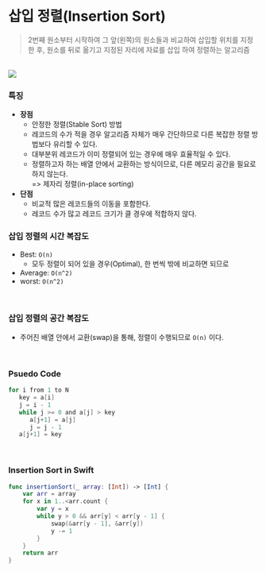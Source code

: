 # 삽입 정렬(Insertion Sort)

> 2번째 원소부터 시작하여 그 앞(왼쪽)의 원소들과 비교하여 삽입할 위치를 지정한 후, 원소를 뒤로 옮기고 지정된 자리에 자료를 삽입 하여 정렬하는 알고리즘

<br>

<img src="https://github.com/GimunLee/tech-refrigerator/raw/master/Algorithm/resources/insertion-sort-001.gif">

<br>

### 특징

- **장점**
  - 안정한 정렬(Stable Sort) 방법
  - 레코드의 수가 적을 경우 알고리즘 자체가 매우 간단하므로 다른 복잡한 정렬 방법보다 유리할 수 있다.
  - 대부분위 레코드가 이미 정렬되어 있는 경우에 매우 효율적일 수 있다.
  - 정렬하고자 하는 배열 안에서 교환하는 방식이므로, 다른 메모리 공간을 필요로 하지 않는다. <br>=> 제자리 정렬(in-place sorting)
- **단점**
  - 비교적 많은 레코드들의 이동을 포함한다.
  - 레코드 수가 많고 레코드 크기가 클 경우에 적합하지 않다.

### 삽입 정렬의 시간 복잡도

- Best: `O(n)`
  - 모두 정렬이 되어 있을 경우(Optimal), 한 번씩 밖에 비교하면 되므로
- Average: `O(n^2)`
- worst: `O(n^2)`

<br>

### 삽입 정렬의 공간 복잡도

- 주어진 배열 안에서 교환(swap)을 통해, 정렬이 수행되므로 `O(n)` 이다.

<br>

### Psuedo Code

```Swift
for i from 1 to N
   key = a[i]
   j = i - 1
   while j >= 0 and a[j] > key
      a[j+1] = a[j]
      j = j - 1
   a[j+1] = key
```

<br>

### Insertion Sort in Swift

```Swift
func insertionSort(_ array: [Int]) -> [Int] {
    var arr = array
    for x in 1..<arr.count {
        var y = x
        while y > 0 && arr[y] < arr[y - 1] {
            swap(&arr[y - 1], &arr[y])
            y -= 1
        }
    }
    return arr
}
```
